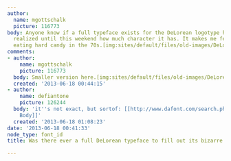 ```yaml
---
author:
  name: mgottschalk
  picture: 116773
body: Anyone know if a full typeface exists for the DeLorean logotype here? I never
  realized until this weekend how much character it has. It makes me feel like I'm
  eating hard candy in the 70s.[img:sites/default/files/old-images/DeLorean_4304.jpeg]
comments:
- author:
    name: mgottschalk
    picture: 116773
  body: Smaller version here.[img:sites/default/files/old-images/DeLorean_sm_4087.jpg]
  created: '2013-06-18 00:44:15'
- author:
    name: defiantone
    picture: 126244
  body: 'it''s not exact, but sortof: [[http://www.dafont.com/search.php?text=deloran&q=rustproof+body|Rustproof
    Body]]'
  created: '2013-06-18 01:08:23'
date: '2013-06-18 00:41:33'
node_type: font_id
title: Was there ever a full DeLorean typeface to fill out its bizarre logotype?

---
```

